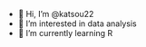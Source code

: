 - 👋 Hi, I’m @katsou22
- 👀 I’m interested in data analysis
- 🌱 I’m currently learning R



<!---
katsou22/katsou22 is a ✨ special ✨ repository because its `README.md` (this file) appears on your GitHub profile.
You can click the Preview link to take a look at your changes.
--->
